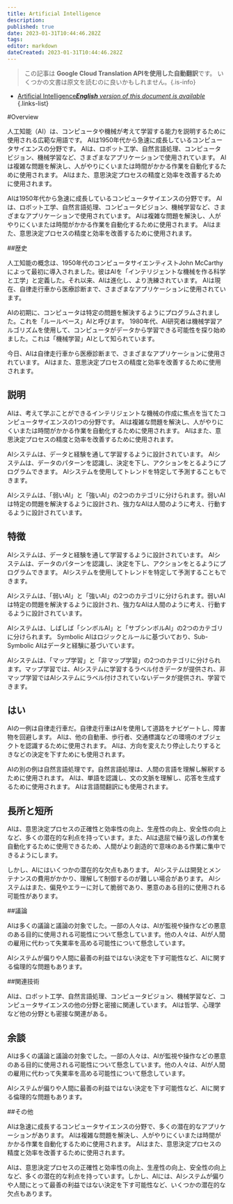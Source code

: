 ```yaml
---
title: Artificial Intelligence
description: 
published: true
date: 2023-01-31T10:44:46.282Z
tags: 
editor: markdown
dateCreated: 2023-01-31T10:44:46.282Z
---
```


> この記事は **Google Cloud Translation APIを使用した自動翻訳**です。
いくつかの文書は原文を読むのに良いかもしれません。{.is-info}

- [Artificial Intelligence***English** version of this document is available*](/en/Knowledge-base/Dictionary/artificial-intelligence)
{.links-list}


#Overview

人工知能（AI）は、コンピュータや機械が考えて学習する能力を説明するために使用される広範な用語です。 AIは1950年代から急速に成長しているコンピュータサイエンスの分野です。 AIは、ロボット工学、自然言語処理、コンピュータビジョン、機械学習など、さまざまなアプリケーションで使用されています。 AIは複雑な問題を解決し、人がやりにくいまたは時間がかかる作業を自動化するために使用されます。 AIはまた、意思決定プロセスの精度と効率を改善するために使用されます。

AIは1950年代から急速に成長しているコンピュータサイエンスの分野です。 AIは、ロボット工学、自然言語処理、コンピュータビジョン、機械学習など、さまざまなアプリケーションで使用されています。 AIは複雑な問題を解決し、人がやりにくいまたは時間がかかる作業を自動化するために使用されます。 AIはまた、意思決定プロセスの精度と効率を改善するために使用されます。

##歴史

人工知能の概念は、1950年代のコンピュータサイエンティストJohn McCarthyによって最初に導入されました。彼はAIを「インテリジェントな機械を作る科学と工学」と定義した。それ以来、AIは進化し、より洗練されています。 AIは現在、自律走行車から医療診断まで、さまざまなアプリケーションに使用されています。

AIの初期に、コンピュータは特定の問題を解決するようにプログラムされました。これを「ルールベース」AIと呼びます。 1980年代、AI研究者は機械学習アルゴリズムを使用して、コンピュータがデータから学習できる可能性を探り始めました。これは「機械学習」AIとして知られています。

今日、AIは自律走行車から医療診断まで、さまざまなアプリケーションに使用されています。 AIはまた、意思決定プロセスの精度と効率を改善するために使用されます。

## 説明

AIは、考えて学ぶことができるインテリジェントな機械の作成に焦点を当てたコンピュータサイエンスの1つの分野です。 AIは複雑な問題を解決し、人がやりにくいまたは時間がかかる作業を自動化するために使用されます。 AIはまた、意思決定プロセスの精度と効率を改善するために使用されます。

AIシステムは、データと経験を通して学習するように設計されています。 AIシステムは、データのパターンを認識し、決定を下し、アクションをとるようにプログラムできます。 AIシステムを使用してトレンドを特定して予測することもできます。

AIシステムは、「弱いAI」と「強いAI」の2つのカテゴリに分けられます。弱いAIは特定の問題を解決するように設計され、強力なAIは人間のように考え、行動するように設計されています。

## 特徴

AIシステムは、データと経験を通して学習するように設計されています。 AIシステムは、データのパターンを認識し、決定を下し、アクションをとるようにプログラムできます。 AIシステムを使用してトレンドを特定して予測することもできます。

AIシステムは、「弱いAI」と「強いAI」の2つのカテゴリに分けられます。弱いAIは特定の問題を解決するように設計され、強力なAIは人間のように考え、行動するように設計されています。

AIシステムは、しばしば「シンボルAI」と「サブシンボルAI」の2つのカテゴリに分けられます。 Symbolic AIはロジックとルールに基づいており、Sub-Symbolic AIはデータと経験に基づいています。

AIシステムは、「マップ学習」と「非マップ学習」の2つのカテゴリに分けられます。マップ学習では、AIシステムに学習するラベル付きデータが提供され、非マップ学習ではAIシステムにラベル付けされていないデータが提供され、学習できます。

## はい

AIの一例は自律走行車だ。自律走行車はAIを使用して道路をナビゲートし、障害物を回避します。 AIは、他の自動車、歩行者、交通標識などの環境のオブジェクトを認識するために使用されます。 AIは、方向を変えたり停止したりするときなどの決定を下すためにも使用されます。

AIの別の例は自然言語処理です。自然言語処理は、人間の言語を理解し解釈するために使用されます。 AIは、単語を認識し、文の文脈を理解し、応答を生成するために使用されます。 AIは言語間翻訳にも使用されます。

## 長所と短所

AIは、意思決定プロセスの正確性と効率性の向上、生産性の向上、安全性の向上など、多くの潜在的な利点を持っています。また、AIは退屈で繰り返しの作業を自動化するために使用できるため、人間がより創造的で意味のある作業に集中できるようにします。

しかし、AIにはいくつかの潜在的な欠点もあります。 AIシステムは開発とメンテナンスの費用がかかり、理解して制御するのが難しい場合があります。 AIシステムはまた、偏見やエラーに対して脆弱であり、悪意のある目的に使用される可能性があります。

##議論

AIは多くの議論と議論の対象でした。一部の人々は、AIが監視や操作などの悪意のある目的に使用される可能性について懸念しています。他の人々は、AIが人間の雇用に代わって失業率を高める可能性について懸念しています。

AIシステムが偏りや人間に最善の利益ではない決定を下す可能性など、AIに関する倫理的な問題もあります。

##関連技術

AIは、ロボット工学、自然言語処理、コンピュータビジョン、機械学習など、コンピュータサイエンスの他の分野と密接に関連しています。 AIは哲学、心理学など他の分野とも密接な関連がある。

## 余談

AIは多くの議論と議論の対象でした。一部の人々は、AIが監視や操作などの悪意のある目的に使用される可能性について懸念しています。他の人々は、AIが人間の雇用に代わって失業率を高める可能性について懸念しています。

AIシステムが偏りや人間に最善の利益ではない決定を下す可能性など、AIに関する倫理的な問題もあります。

##その他

AIは急速に成長するコンピュータサイエンスの分野で、多くの潜在的なアプリケーションがあります。 AIは複雑な問題を解決し、人がやりにくいまたは時間がかかる作業を自動化するために使用されます。 AIはまた、意思決定プロセスの精度と効率を改善するために使用されます。

AIは、意思決定プロセスの正確性と効率性の向上、生産性の向上、安全性の向上など、多くの潜在的な利点を持っています。しかし、AIには、AIシステムが偏りや人間にとって最善の利益ではない決定を下す可能性など、いくつかの潜在的な欠点もあります。